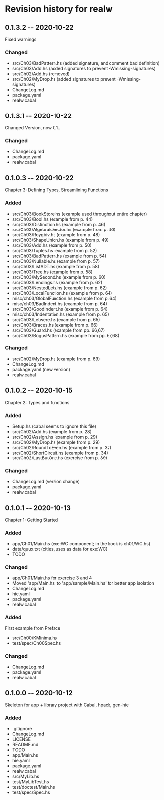 # Revision history for realw


## 0.1.3.2 -- 2020-10-22

Fixed warnings

### Changed

* src/Ch03/BadPattern.hs (added signature, and comment bad definition)
* src/Ch03/Add.hs        (added signatures to prevent -Wmissing-signatures)
* src/Ch02/Add.hs        (removed)
* src/Ch02/MyDrop.hs     (added signatures to prevent -Wmissing-signatures)
* ChangeLog.md
* package.yaml
* realw.cabal

## 0.1.3.1 -- 2020-10-22

Changed Version, now 0.1.<chapter>.<minor>

### Changed 

* ChangeLog.md
* package.yaml
* realw.cabal

## 0.1.0.3 -- 2020-10-22

Chapter 3: Defining Types, Streamlining Functions

### Added

* src/Ch03/BookStore.hs         (example used throughout entire chapter)
* src/Ch03/Bool.hs              (example from p. 44) 
* src/Ch03/Distinction.hs       (example from p. 46)
* src/Ch03/AlgebraicVector.hs   (example from p. 46)
* src/Ch03/Roygbiv.hs           (example from p. 48)
* src/Ch03/ShapeUnion.hs        (example from p. 49)
* src/Ch03/Add.hs               (example from p. 50)
* src/Ch03/Tuples.hs            (example from p. 52)
* src/Ch03/BadPattern.hs        (example from p. 54)
* src/Ch03/Nullable.hs          (example from p. 57)
* src/Ch03/ListADT.hs           (example from p. 58)
* src/Ch03/Tree.hs              (example from p. 58)
* src/Ch03/MySecond.hs          (example from p. 60)
* src/Ch03/Lendings.hs          (example from p. 62)
* src/Ch03/NestedLets.hs        (example from p. 62)
* src/Ch03/LocalFunction.hs     (example from p. 64)
* misc/ch03/GlobalFunction.hs   (example from p. 64)
* misc/ch03/BadIndent.hs        (example from p. 64)
* src/Ch03/GoodIndent.hs        (example from p. 64)
* misc/ch03/Indentation.hs      (example from p. 65)
* src/Ch03/Letwere.hs           (example from p. 65)
* src/Ch03/Braces.hs            (example from p. 66)
* src/Ch03/Guard.hs             (example from pp. 66,67)
* src/Ch03/BogusPattern.hs      (example from pp. 67,68)


### Changed

* src/Ch02/MyDrop.hs            (example from p. 69)
* ChangeLog.md
* package.yaml                  (new version)
* realw.cabal

## 0.1.0.2 -- 2020-10-15

Chapter 2: Types and functions

### Added

* Setup.hs                      (cabal seems to ignore this file)
* src/Ch02/Add.hs               (example from p. 28)
* src/Ch02/Assign.hs            (example from p. 29)
* src/Ch02/MyDrop.hs            (example from p. 29)
* src/Ch02/RoundToEven.hs       (example from p. 32)
* src/Ch02/ShortCircuit.hs      (example from p. 34)
* src/Ch02/LastButOne.hs        (exercise from p. 39)

### Changed

* ChangeLog.md          (version change)
* package.yaml
* realw.cabal

## 0.1.0.1 -- 2020-10-13

Chapter 1: Getting Started

### Added

* app/Ch01/Main.hs (exe:WC component; in the book is ch01/WC.hs)
* data/quux.txt    (cities, uses as data for exe:WC)
* TODO

### Changed

* app/Ch01/Main.hs for exercise 3 and 4
* Moved 'app/Main.hs' to 'app/sample/Main.hs' for better app isolation
* ChangeLog.md
* hie.yaml
* package.yaml
* realw.cabal


### Added 

First example from Preface

* src/Ch00/KMinima.hs
* test/spec/Ch00Spec.hs

### Changed

* ChangeLog.md
* package.yaml
* realw.cabal

## 0.1.0.0 -- 2020-10-12

Skeleton for app + library project with Cabal, hpack, gen-hie

### Added
* .gitignore
* ChangeLog.md
* LICENSE
* README.md
* TODO
* app/Main.hs
* hie.yaml
* package.yaml
* realw.cabal
* src/MyLib.hs
* test/MyLibTest.hs
* test/doctest/Main.hs
* test/spec/Spec.hs
